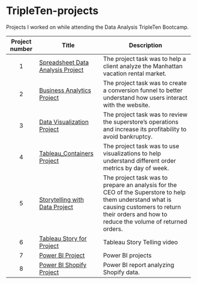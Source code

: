 # TripleTen-projects
Projects I worked on while attending the Data Analysis TripleTen Bootcamp.


| Project number | Title | Description |
| :-----------: | ----------- |----------- |
| 1 |[Spreadsheet Data Analysis Project](https://docs.google.com/spreadsheets/d/1191ZzhT2gw5xksp6r_WIjS5xliykuWjOQH3wn2hSz14/edit?usp=sharing)| The project task was to help a client analyze the Manhattan vacation rental market. |
| 2 |[Business Analytics Project](https://docs.google.com/spreadsheets/d/112oVviCsr2tTqNhLgNNcu7S7YAYRsfC11pwyUYVI9Dc/edit?usp=sharing)|The project task was to create a conversion funnel to better understand how users interact with the website.|
| 3 |[Data Visualization Project](https://public.tableau.com/views/DataVisualizationprojectPublished/Advertising?:language=en-US&publish=yes&:sid=&:redirect=auth&:display_count=n&:origin=viz_share_link)|The project task was to review the superstore’s operations and increase its profitability to avoid bankruptcy.|
| 4 |[Tableau_Containers Project](https://public.tableau.com/views/Tableau_Containers_Completed_17386298629010/BusinessMetricsbyDayofWeek?:language=en-US&publish=yes&:sid=&:redirect=auth&:display_count=n&:origin=viz_share_link)|The project task was to use visualizations to help understand different order metrics by day of week.|
| 5 |[Storytelling with Data Project](https://public.tableau.com/views/StorytellingwithData-Project-3/FinalSprint5DB?:language=en-US&publish=yes&:sid=&:redirect=auth&:display_count=n&:origin=viz_share_link)|The project task was to prepare an analysis for the CEO of the Superstore to help them understand what is causing customers to return their orders and how to reduce the volume of returned orders.|
| 6 |[Tableau Story for Project](https://www.loom.com/share/a048519b88714a2a84daf678df53fb65?sid=6a911d43-b7fa-4983-b920-6e75a49c6777)|Tableau Story Telling video
| 7 |[Power BI Project](https://www.loom.com/share/a048519b88714a2a84daf678df53fb65?sid=6a911d43-b7fa-4983-b920-6e75a49c6777)|Power BI projects
| 8 | [Power BI Shopify Project](https://github.com/tyronegit/Power-BI-Projects/blob/main/Sprint%206%20-%20Power%20BI%20Project_Shopify.pdf) | Power BI report analyzing Shopify data. |


